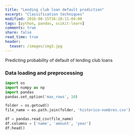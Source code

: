 ```yaml
---
title: "Lending club loan default prediction"
excerpt: "Classification techniques"
modified: 2016-08-15T16:28:11-04:00
tags: [python, pandas, scikit-learn]
comments: true
share: false
read_time: true
header:
  teaser: /images/img3.jpg
---
```


Predicting probability of default of lending club loans

### Data loading and preprocessing



```python
import os
import numpy as np
import pandas
pandas.set_option('max_rows', 10)

folder = os.getcwd()
file_name = os.path.join(folder, 'historico-nombres.csv')

df = pandas.read_csv(file_name)
df.columns = ['name', 'amount', 'year']
df.head()
```
